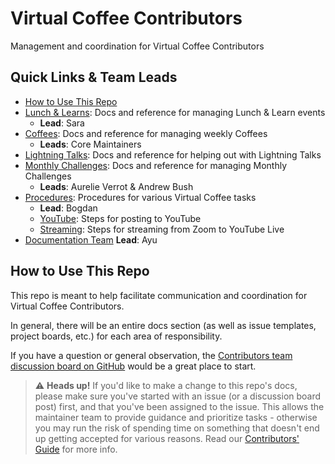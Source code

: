 # Virtual Coffee Contributors

Management and coordination for Virtual Coffee Contributors

## Quick Links & Team Leads

- [How to Use This Repo](#how-to-use-this-repo)
- [Lunch & Learns](./lunch-and-learns): Docs and reference for managing Lunch & Learn events
     - **Lead**: Sara   
- [Coffees](./coffees): Docs and reference for managing weekly Coffees
     - **Leads**: Core Maintainers
- [Lightning Talks](./lightning-talks): Docs and reference for helping out with Lightning Talks
- [Monthly Challenges](./monthly-challenges): Docs and reference for managing Monthly Challenges
     - **Leads**: Aurelie Verrot & Andrew Bush
- [Procedures](./procedures): Procedures for various Virtual Coffee tasks
     - **Lead**: Bogdan 
  - [YouTube](./procedures/youtube.md): Steps for posting to YouTube
  - [Streaming](./procedures/streaming.md): Steps for streaming from Zoom to YouTube Live
- [Documentation Team](https://github.com/Virtual-Coffee/VC-Contributors/blob/main/docs/roles-and-responsibilities/team-leads.md#documentation-team-lead) **Lead**: Ayu

## How to Use This Repo

This repo is meant to help facilitate communication and coordination for Virtual Coffee Contributors.

In general, there will be an entire docs section (as well as issue templates, project boards, etc.) for each area of responsibility.

If you have a question or general observation, the [Contributors team discussion board on GitHub](https://github.com/Virtual-Coffee/VC-Contributors/discussions) would be a great place to start.

> ⚠️ **Heads up!** If you'd like to make a change to this repo's docs, please make sure you've started with an issue (or a discussion board post) first, and that you've been assigned to the issue. This allows the maintainer team to provide guidance and prioritize tasks - otherwise you may run the risk of spending time on something that doesn't end up getting accepted for various reasons. Read our [Contributors' Guide](./CONTRIBUTING.md) for more info.
